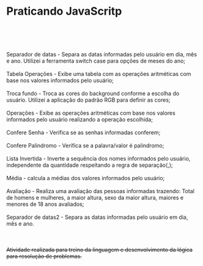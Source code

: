 # Praticando JavaScritp<br><br><br>
Separador de datas - Separa as datas informadas pelo usuário em dia, mês e ano. Utilizei a ferramenta switch case para opções de meses do ano;<br><br>
Tabela Operações - Exibe uma tabela com as operações aritméticas com base nos valores informados pelo usuário;<br><br>
Troca fundo - Troca as cores do background conforme a escolha do usuário. Utilizei a aplicação do padrão RGB para definir as cores;<br><br>
Operações - Exibe as operações aritméticas com base nos valores informados pelo usuário realizando a operação escolhida;<br><br>
Confere Senha - Verifica se as senhas informadas conferem;<br><br>
Confere Palindromo - Verifica se a palavra/valor é palindromo;<br><br>
Lista Invertida - Inverte a sequência dos nomes informados pelo usuário, independente da quantidade respeitando a regra de separação(,);<br><br>
Média - calcula a médias dos valores informados pelo usuário;<br><br>
Avaliação - Realiza uma avaliação das pessoas informadas trazendo: Total de homens e mulheres, a maior altura, sexo da maior altura, maiores e menores de 18 anos avaliados;<br><br>
Separador de datas2 - Separa as datas informadas pelo usuário em dia, mês e ano.<br><br><br><br>
<s>Atividade realizada para treino da linguagem e desenvolvimento da lógica para resolução de problemas.<s>

